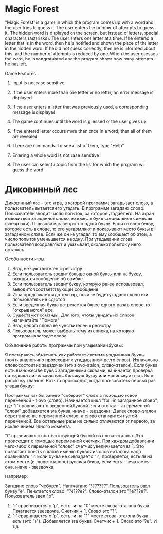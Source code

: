 # Magic Forest

"Magic Forest" is a game in which the program  comes up with a word and the user tries to guess it. The user enters the number of attempts to guess it. The hidden word is displayed on the screen, but instead of letters, special characters (asterisks). The user enters one letter at a time. If he entered a letter that is in the word, then he is notified and shown the place of the letter in the hidden word. If he did not guess correctly, then he is informed about this, and the number of attempts is reduced by one. When the user guesses the word, he is congratulated and the program shows how many attempts he has left.

Game Features:

1. Input is not case sensitive

2. If the user enters more than one letter or no letter, an error message is displayed

3. If the user enters a letter that was previously used, a corresponding message is displayed

4. The game continues until the word is guessed or the user gives up

5. If the entered letter occurs more than once in a word, then all of them are revealed

6. There are commands. To see a list of them, type "Help"

7. Entering a whole word is not case sensitive

8. The user can select a topic from the list for which the program will guess the word

# Диковинный лес
Диковинный лес - это игра, в которой программа загадывает слово, а пользователь пытается его угадать.
В программе загадано слово. Пользователь вводит число попыток, за которое угадает его. На экран выводиться загаданное слово, но вместо букв специальные символы (звездочки). Пользователь вводит по одной букве. Если он ввел букву, которое есть в слове, то его уведомляют и показывают место буквы в загаданном слове. Если же он не угадал, то ему сообщают об этом, а число попыток уменьшается на одну. При угадывании слова пользователя поздравляют и указывает, сколько попыток у него осталось.

Особенности игры:
1) Ввод не чувствителен к регистру
2) Если пользователь вводит больше одной буквы или не букву, выводится сообщение об ошибке
3) Если пользователь вводит букву, которую ранее использовал, выводится соответствующее сообщение
4) Игра продолжается до тех пор, пока не будет угадано слово или пользователь не сдастся
5) Если введенная буква встречается более одного раза в слове, то "открываются" все
6) Существуют команды. Для того, чтобы увидеть их список напечатайте "Помоги"
7) Ввод целого слова не чувствителен к регистру
8) Пользователь может выбрать тему из списка, на которую программа загадет слово

Объяснение работы программы при угадывании буквы:

Я постараюсь объяснить как работает система угадывания буквы (почти аналогично происходит с угадыванием всего слова). Изначально слово состоит из звездочек (это slovo-atalon, слово-эталон). Если буква есть в множестве букв с загаданными словами, начинается проверка на то, ввел ли пользователь большую букву или маленькую и т.п. Но я расскажу главное. Вот что происходит, когда пользователь первый раз угадал букву:

Программа как бы заново "собирает" слово с помощью новой переменной - slovo (слово). Начинается цикл "for i in загаданное слово", где "i" сравнивают с введенной буквой. Если это так - к переменной "слово" добавляется эта буква, иначе - звездочка. Далее слово-эталон берет значение переменной слово, а слово становится пустой переменной. Все остальные разы не сильно отличаются от первого, за исключением одного момента.

"i" сравнивают с соответствующей буквой из слова-эталона. Это происходит с помощью переменной счетчик. При каждом добавлении чего-либо к переменной "слово" счетчик увеличивается на 1. Это позволяет понять с какой именно буквой из слова-эталона надо сравнивать "i". Если буква не совпадает с "i", проверяется, есть ли на этом месте (в слове-эталоне) русская буква, если есть - печатается она, иначе - звездочка.

Например:

Загадано слово "чебурек". Напечатано "???????". Пользователь ввел букву "е". Печатается слово: "?е???е?". Слово-эталон это "?е???е?".
Пользователь ввел "р".
1) "i" сравнивается с "р", есть ли на "0" месте слова-эталона буква. Печатается звездочка. Счетчик + 1. Слово это "?".
2) "i" сравнивается с "р", есть ли на "1" месте слова-эталона буква - есть (это "е"). Добавляется эта буква. Счетчик + 1. Слово это "?е". И т.д.
